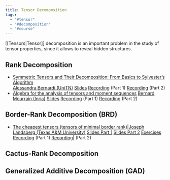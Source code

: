 ```yaml
---
title: Tensor Decomposition
tags:
  - "#tensor"
  - "#decomposition"
  - "#course"
---
```


[[Tensors|Tensor]] decomposition is an important problem in the study of tensor properties, since it allows to reveal hidden structures. 

## Rank Decomposition

- [Symmetric Tensors and Their Decomposition: From Basics to Sylvester’s Algorithm](https://drive.google.com/file/d/1d8korrLbzTgmMrnWVQQLZBcUK-AaGt8n/view?usp=sharing)   
	  [Alessandra Bernardi (UniTN)](https://webapps.unitn.it/du/it/Persona/PER0061203/Curriculum) 
	   [Slides](https://drive.google.com/file/d/1YCFqzxkjvBoV42dBvmwfcB_tAmCG20vb/view?usp=sharing) [Recording](https://www.youtube.com/watch?v=jtNYJ5tg9fg) (Part 1) [Recording](https://youtu.be/sYdgTN6aIfA) (Part 2)
-  [Algebra for the analysis of tensors and moment sequences](https://drive.google.com/file/d/1WSSWsfXtLyLx_SXwt8-D3DEjQ5LCyJqK/view?usp=drive_link)
	  [Bernard Mourrain (Inria)](https://www-sop.inria.fr/members/Bernard.Mourrain/) 
	  [Slides](https://drive.google.com/file/d/1hmBzUDefco-eU1S0WDEl4M0NLj2y9nqd/view?usp=sharing)  [Recording](https://www.youtube.com/watch?v=jaCXl0yxYXQ) (Part 1)  [Recording](https://youtu.be/dTIwl_2e-4A) (Part 2)

## Border-Rank Decomposition (BRD)

- [The cheapest tensors (tensors of minimal border rank)](https://drive.google.com/file/d/1gr9l6-TC1oD7In5aQNHDcmP7H6za74Tr/view?usp=sharing)|[Joseph Landsberg (Texas A&M University)](https://people.tamu.edu/~jml//index.html)
  [Slides Part 1](https://drive.google.com/file/d/19Yvxie228dtGn4s4XJDFjCNbxLoghvj7/view?usp=sharing) [Slides Part 2](https://drive.google.com/file/d/1kV0-dYJsxbjPrMEy_EDqrbDNYEVUTsEN/view?usp=sharing)  [Exercises](https://drive.google.com/file/d/1Oe-qWPZbyQ-GMNoviPiT3Ef7PE0c8hLm/view?usp=sharing)  [Recording](https://youtu.be/kiUzk6fglOs) (Part 1)  [Recording](https://youtu.be/nPTqgaPuLAk)| (Part 2)

## Cactus-Rank Decomposition

## Generalized Additive Decomposition (GAD) 
